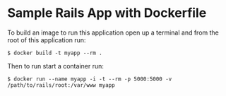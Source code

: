 # Sample Rails App with Dockerfile

To build an image to run this application open up a terminal and from the root of this application run:

    $ docker build -t myapp --rm .

Then to run start a container run:

    $ docker run --name myapp -i -t --rm -p 5000:5000 -v /path/to/rails/root:/var/www myapp
